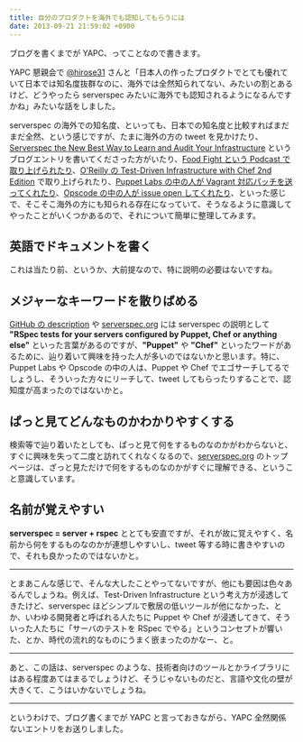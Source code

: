 ```yaml
---
title: 自分のプロダクトを海外でも認知してもらうには
date: 2013-09-21 21:59:02 +0900
---
```


ブログを書くまでが YAPC、ってことなので書きます。

YAPC 懇親会で [@hirose31](https://twitter.com/hirose31) さんと「日本人の作ったプロダクトでとても優れていて日本では知名度抜群なのに、海外では全然知られてない、みたいの割とあるけど、どうやったら serverspec みたいに海外でも認知されるようになるんですかね」みたいな話をしました。

serverspec の海外での知名度、といっても、日本での知名度と比較すればまだまだ全然、という感じですが、たまに海外の方の tweet を見かけたり、[Serverspec the New Best Way to Learn and Audit Your Infrastructure](http://jjasghar.github.io/blog/2013/07/12/serverspec-the-new-best-way-to-learn-and-audit-your-infrastructure/) というブログエントリを書いてくださった方がいたり、[Food Fight という Podcast で取り上げられたり](http://foodfightshow.org/2013/05/testing-in-practice.html)、[O'Reilly の Test-Driven Infrastructure with Chef 2nd Edition](http://shop.oreilly.com/product/0636920030973.do) で取り上げられたり、[Puppet Labs の中の人が Vagrant 対応パッチを送ってくれたり](https://github.com/serverspec/serverspec/pull/128)、[Opscode の中の人が issue open してくれたり](https://github.com/serverspec/serverspec/issues/239)、といった感じで、そこそこ海外の方にも知られる存在になっていて、そうなるように意識してやったことがいくつかあるので、それについて簡単に整理してみます。

## 英語でドキュメントを書く

これは当たり前、というか、大前提なので、特に説明の必要はないですね。

## メジャーなキーワードを散りばめる

[GitHub の description](https://github.com/serverspec/serverspec ) や [serverspec.org](http://serverspec.org/) には serverspec の説明として **"RSpec tests for your servers configured by Puppet, Chef or anything else"** といった言葉があるのですが、**"Puppet"** や **"Chef"** といったワードがあるために、辿り着いて興味を持った人が多いのではないかと思います。特に、Puppet Labs や Opscode の中の人は、Puppet や Chef でエゴサーチしてるでしょうし、そういった方々にリーチして、tweet してもらったりすることで、認知度が高まったのではないかと。

## ぱっと見てどんなものかわかりやすくする

検索等で辿り着いたとしても、ぱっと見て何をするものなのかがわからないと、すぐに興味を失って二度と訪れてくれなくなるので、[serverspec.org](http://serverspec.org/) のトップページは、ざっと見ただけで何をするものなのかがすぐに理解できる、ということ意識しています。

## 名前が覚えやすい

**serverspec = server + rspec** ととても安直ですが、それが故に覚えやすく、名前から何をするものなのかが連想しやすいし、tweet 等する時に書きやすいので、それも良かったのではないかと。

----

とまあこんな感じで、そんな大したことやってないですが、他にも要因は色々あるんでしょうね。例えば、Test-Driven Infrastructure という考え方が浸透してきたけど、serverspec ほどシンプルで敷居の低いツールが他になかった、とか、いわゆる開発者と呼ばれる人たちに Puppet や Chef が浸透してきて、そういった人たちに「サーバのテストを RSpec でやる」というコンセプトが響いた、とか、時代の流れ的なものにうまく嵌まったのかなー、と。

----

あと、この話は、serverspec のような、技術者向けのツールとかライブラリにはある程度あてはまるでしょうけど、そうじゃないものだと、言語や文化の壁が大きくて、こうはいかないでしょうね。

----

というわけで、ブログ書くまでが YAPC と言っておきながら、YAPC 全然関係ないエントリをお送りしました。
